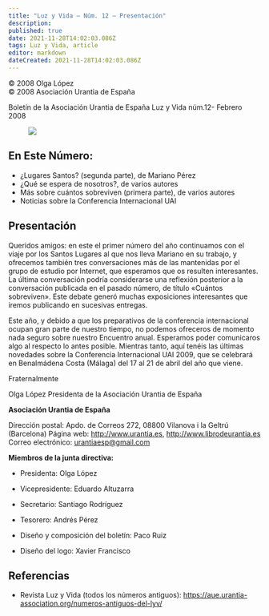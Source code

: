 ```yaml
---
title: "Luz y Vida — Núm. 12 — Presentación"
description: 
published: true
date: 2021-11-28T14:02:03.086Z
tags: Luz y Vida, article
editor: markdown
dateCreated: 2021-11-28T14:02:03.086Z
---
```


<p class="v-card v-sheet theme--light grey lighten-3 px-2">© 2008 Olga López<br>© 2008 Asociación Urantia de España</p>

Boletín de la Asociación Urantia de España
Luz y Vida núm.12- Febrero 2008

<figure id="Figure_1" class="image urantiapedia">
<img src="/image/article/Luz_y_Vida/LyV1/01.jpg">
</figure>

## En Este Número:

- ¿Lugares Santos? (segunda parte), de Mariano Pérez
- ¿Qué se espera de nosotros?, de varios autores
- Más sobre cuántos sobreviven (primera parte), de varios autores
- Noticias sobre la Conferencia Internacional UAI


## Presentación

Queridos amigos: en este el primer número del año continuamos con el viaje por los Santos Lugares al que nos lleva Mariano en su trabajo, y ofrecemos también tres conversaciones más de las mantenidas por el grupo de estudio por Internet, que esperamos que os resulten interesantes. La última conversación podría considerarse una reflexión posterior a la conversación publicada en el pasado número, de título «Cuántos sobreviven». Este debate generó muchas exposiciones interesantes que iremos publicando en sucesivas entregas.

Este año, y debido a que los preparativos de la conferencia internacional ocupan gran parte de nuestro tiempo, no podemos ofreceros de momento nada seguro sobre nuestro Encuentro anual. Esperamos poder comunicaros algo al respecto lo antes posible. Mientras tanto, aquí tenéis las últimas novedades sobre la Conferencia Internacional UAI 2009, que se celebrará en Benalmádena Costa (Málaga) del 17 al 21 de abril del año que viene.

Fraternalmente

Olga López
Presidenta de la Asociación Urantia de España

**Asociación Urantia de España**

Dirección postal: Apdo. de Correos 272, 08800 Vilanova i la Geltrú (Barcelona)
Página web: http://www.urantia.es, http://www.librodeurantia.es
Correo electrónico: urantiaesp@gmail.com

**Miembros de la junta directiva:**

- Presidenta: Olga López
- Vicepresidente: Eduardo Altuzarra
- Secretario: Santiago Rodríguez
- Tesorero: Andrés Pérez

- Diseño y composición del boletín: Paco Ruiz
- Diseño del logo: Xavier Francisco

## Referencias

- Revista Luz y Vida (todos los números antiguos): https://aue.urantia-association.org/numeros-antiguos-del-lyv/